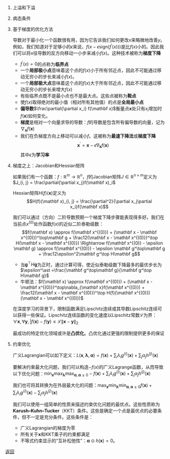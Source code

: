 1. 上溢和下溢
2. 病态条件
3. 基于梯度的优化方法
    
    导数对于最小化一个函数很有用，因为它告诉我们如何更改$x$来略微地改善$y$。例如，我们知道对于足够小的$\epsilon$来说，$f(x − \epsilon\mathrm{sign}(f^\prime(x)))$是比$f(x)$小的。因此我们可以将$x$往导数的反方向移动一小步来减小$f(x)$。这种技术被称为**梯度下降**
    - $f^\prime(x) = 0$的点称为**临界点**
    - 一个**局部极小点**意味着这个点的$f(x)$小于所有邻近点，因此不可能通过移动无穷小的步长来减小$f(x)$。
    - 一个**局部极大点**意味着这个点的$f(x)$大于所有邻近点，因此不可能通过移动无穷小的步长来增大$f(x)$
    - 有些临界点既不是最小点也不是最大点。这些点被称为**鞍点**
    - 使$f(x)$取得绝对的最小值（相对所有其他值）的点是**全局最小点**
    - **偏导数**$\frac\partial{\partial x_i} f(\mathbf x)$衡量点$\mathbf x$处只有$x_i$增加时$f(\mathbf x)$如何变化。
    - **梯度**是相对一个向量求导的导数：$f$的导数是包含所有偏导数的向量，记为$\nabla_{\mathbf x}f(\mathbf x)$
    - 我们在负梯度方向上移动可以减小$f$。这被称为**最速下降法**或**梯度下降**
        $$\mathbf x^\prime = \mathbf x - \epsilon\nabla_{\mathbf x}f(\mathbf x)$$
        其中$\epsilon$为**学习率**
4. 梯度之上：Jacobian和Hessian矩阵
    
    如果我们有一个函数：$f: \mathbb R^m \rightarrow \mathbb R^n$，$f$的Jacobian矩阵$J \in \mathbb R^{n \times m}$定义为$J_{i, j} = \frac\partial{\partial x_j}f(\mathbf x)_i$

    Hessian矩阵$H(f)(\mathbf x)$定义为
    $$H(f)(\mathbf x)_{i, j} = \frac{\partial^2}{\partial x_j\partial x_i}f(\mathbf x)$$

    我们可以通过（方向）二阶导数预期一个梯度下降步骤能表现得多好。我们在当前点$x^{(0)}$处作函数$f(x)$的近似二阶泰勒级数：
    $$f(\mathbf x) \approx f(\mathbf x^{(0)}) + (\mathbf x - \mathbf x^{(0)})^\top\mathbf g + \frac12(\mathbf x - \mathbf x^{(0)})^\top H(\mathbf x - \mathbf x^{(0)}) \Rightarrow f(\mathbf x^{(0)} - \epsilon \mathbf g) \approx f(\mathbf x^{(0)}) - \epsilon \mathbf g^\top\mathbf g + \frac12\epsilon^2\mathbf g^\top H\mathbf g$$
    - 当$\mathbf g^\top H\mathbf g$为正时，通过计算可得，使近似泰勒级数下降最多的最优步长为$\epsilon^\ast =\frac{\mathbf g^\top\mathbf g}{\mathbf g^\top H\mathbf g}$
    - 牛顿法：$f(\mathbf x) \approx f(\mathbf x^{(0)}) + (\mathbf x - \mathbf x^{(0)})^\top\nabla_{\mathbf x}f(\mathbf x^{(0)}) + \frac12(\mathbf x - \mathbf x^{(0)})^\top H(f)(\mathbf x^{(0)})(\mathbf x - \mathbf x^{(0)})$
    
    在深度学习的背景下，限制函数满足Lipschitz连续或其导数Lipschitz连续可以获得一些保证。Lipschitz连续函数的变化速度以Lipschitz常数$\mathcal L$为界：$\forall\mathbf x, \forall\mathbf y, |f(\mathbf x) - f(\mathbf y) \le \mathcal L\|\mathbf x - \mathbf y\|_2$

    最成功的特定优化领域或许是**凸优化**。凸优化通过更强的限制提供更多的保证
5. 约束优化

    广义Lagrangian可以如下定义：$L(\mathbf x, \mathbf\lambda ,\mathbf\alpha) = f(\mathbf x) + \sum_i\lambda_ig^{(i)}(\mathbf x) + \sum_j\alpha_jh^{(j)}(\mathbf x)$

    要解决约束最大化问题，我们可以构造$−f(x)$的广义Lagrange函数，从而导致以下优化问题：$\min_{\mathbf x}\max_{\mathbf\lambda}\max_{\mathbf\alpha, \mathbf\alpha \ge 0}-f(\mathbf x) + \sum_i\lambda_ig^{(i)}(\mathbf x) + \sum_j\alpha_jh^{(j)}(\mathbf x)$

    我们也可将其转换为在外层最大化的问题：$\max_{\mathbf x}\min_{\mathbf\lambda}\min_{\mathbf\alpha, \mathbf\alpha \ge 0}f(\mathbf x) + \sum_i\lambda_ig^{(i)}(\mathbf x) - \sum_j\alpha_jh^{(j)}(\mathbf x)$

    我们可以使用一组简单的性质来描述约束优化问题的最优点。这些性质称为**Karush–Kuhn–Tucker**（KKT）条件。这些是确定一个点是最优点的必要条件，但不一定是充分条件。这些条件是：
    - 广义Lagrangian的梯度为零
    - 所有关于$\mathbf x$和KKT乘子的约束都满足
    - 不等式约束显示的“互补松弛性”：$\mathbf\alpha \odot h(\mathbf x) = 0$。

[返回](../readme.md)